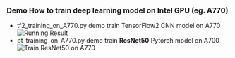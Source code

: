 ### Demo How to train deep learning model on Intel GPU (eg. A770)
+ tf2_training_on_A770.py demo train TensorFlow2 CNN model on A770
![Running Result](https://user-images.githubusercontent.com/59691336/211455449-acb71923-bc7f-49d9-bb76-485f939779fc.png)
+ pt_training_on_A770.py demo train **ResNet50** Pytorch model on A700
![Train ResNet50 on A770](https://user-images.githubusercontent.com/59691336/212275903-0994f5a0-9897-4bd3-a822-b3762b3e788e.png)

